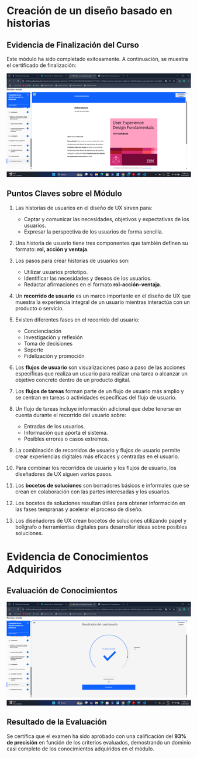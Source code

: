 # Creación de un diseño basado en historias

## Evidencia de Finalización del Curso  

Este módulo ha sido completado exitosamente. A continuación, se muestra el certificado de finalización:  

![Certificado de Finalización - Creación de un diseño basado en historias](/recursos-adicionales/CERTIFICADO3.png)  

## Puntos Claves sobre el Módulo  

1. Las historias de usuarios en el diseño de UX sirven para:  
   - Captar y comunicar las necesidades, objetivos y expectativas de los usuarios.  
   - Expresar la perspectiva de los usuarios de forma sencilla.  

2. Una historia de usuario tiene tres componentes que también definen su formato: **rol, acción y ventaja**.  

3. Los pasos para crear historias de usuarios son:  
   - Utilizar usuarios prototipo.  
   - Identificar las necesidades y deseos de los usuarios.  
   - Redactar afirmaciones en el formato **rol-acción-ventaja**.  

4. Un **recorrido de usuario** es un marco importante en el diseño de UX que muestra la experiencia integral de un usuario mientras interactúa con un producto o servicio.  

5. Existen diferentes fases en el recorrido del usuario:  
   - Concienciación  
   - Investigación y reflexión  
   - Toma de decisiones  
   - Soporte  
   - Fidelización y promoción  

6. Los **flujos de usuario** son visualizaciones paso a paso de las acciones específicas que realiza un usuario para realizar una tarea o alcanzar un objetivo concreto dentro de un producto digital.  

7. Los **flujos de tareas** forman parte de un flujo de usuario más amplio y se centran en tareas o actividades específicas del flujo de usuario.  

8. Un flujo de tareas incluye información adicional que debe tenerse en cuenta durante el recorrido del usuario sobre:  
   - Entradas de los usuarios.  
   - Información que aporta el sistema.  
   - Posibles errores o casos extremos.  

9. La combinación de recorridos de usuario y flujos de usuario permite crear experiencias digitales más eficaces y centradas en el usuario.  

10. Para combinar los recorridos de usuario y los flujos de usuario, los diseñadores de UX siguen varios pasos.  

11. Los **bocetos de soluciones** son borradores básicos e informales que se crean en colaboración con las partes interesadas y los usuarios.  

12. Los bocetos de soluciones resultan útiles para obtener información en las fases tempranas y acelerar el proceso de diseño.  

13. Los diseñadores de UX crean bocetos de soluciones utilizando papel y bolígrafo o herramientas digitales para desarrollar ideas sobre posibles soluciones.  

# Evidencia de Conocimientos Adquiridos  

## Evaluación de Conocimientos  

![Evaluación de Conocimientos](/recursos-adicionales/EVIDENCIA3.png)  

## Resultado de la Evaluación  

Se certifica que el examen ha sido aprobado con una calificación del **93% de precisión** en función de los criterios evaluados, demostrando un dominio casi completo de los conocimientos adquiridos en el módulo.  